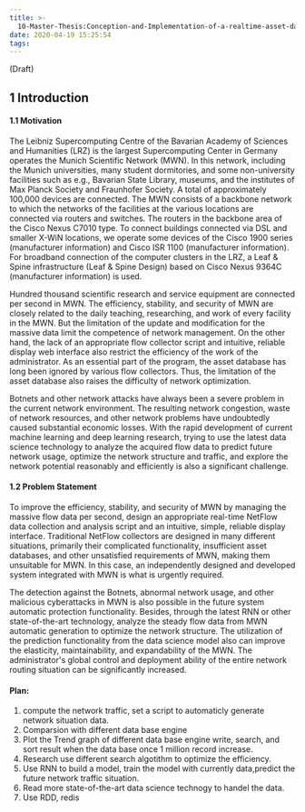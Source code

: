 ```yaml
---
title: >-
  10-Master-Thesis:Conception-and-Implementation-of-a-realtime-asset-database-based-on-NetFlow-data-in-Leibniz-Rechenzentrum
date: 2020-04-19 15:25:54
tags:
---
```


(Draft)
<!--more-->
## 1   Introduction
#### 1.1   Motivation

The Leibniz Supercomputing Centre of the Bavarian Academy of Sciences and Humanities (LRZ) is the largest Supercomputing Center in Germany operates the Munich Scientific Network (MWN). In this network, including the Munich universities, many student dormitories, and some non-university facilities such as e.g., Bavarian State Library, museums, and the institutes of Max Planck Society and Fraunhofer Society.  A total of approximately 100,000 devices are connected. The MWN consists of a backbone network to which the networks of the facilities at the various locations are connected via routers and switches. The routers in the backbone area of the Cisco Nexus C7010 type. To connect buildings connected via DSL and smaller X-WiN locations, we operate some devices of the Cisco 1900 series (manufacturer information) and Cisco ISR 1100 (manufacturer information). For broadband connection of the computer clusters in the LRZ, a Leaf & Spine infrastructure (Leaf & Spine Design) based on Cisco Nexus 9364C (manufacturer information) is used. 

Hundred thousand scientific research and service equipment are connected per second in MWN. The efficiency, stability, and security of MWN are closely related to the daily teaching, researching, and work of every facility in the MWN. But the limitation of the update and modification for the massive data limit the competence of network management. On the other hand, the lack of an appropriate flow collector script and intuitive, reliable display web interface also restrict the efficiency of the work of the administrator. As an essential part of the program, the asset database has long been ignored by various flow collectors. Thus, the limitation of the asset database also raises the difficulty of network optimization. 

Botnets and other network attacks have always been a severe problem in the current network environment. The resulting network congestion, waste of network resources, and other network problems have undoubtedly caused substantial economic losses. With the rapid development of current machine learning and deep learning research, trying to use the latest data science technology to analyze the acquired flow data to predict future network usage, optimize the network structure and traffic, and explore the network potential reasonably and efficiently is also a significant challenge.

#### 1.2   Problem Statement 
To improve the efficiency, stability, and security of MWN by managing the massive flow data per second, design an appropriate real-time NetFlow data collection and analysis script and an intuitive, simple, reliable display interface. Traditional NetFlow collectors are designed in many different situations, primarily their complicated functionality, insufficient asset databases, and other unsatisfied requirements of MWN, making them unsuitable for MWN. In this case, an independently designed and developed system integrated with MWN is what is urgently required.

The detection against the Botnets, abnormal network usage, and other malicious cyberattacks in MWN is also possible in the future system automatic protection functionality. Besides, through the latest RNN or other state-of-the-art technology, analyze the steady flow data from MWN automatic generation to optimize the network structure. The utilization of the prediction functionality from the data science model also can improve the elasticity, maintainability, and expandability of the MWN. The administrator's global control and deployment ability of the entire network routing situation can be significantly increased.


#### Plan:
1. compute the network traffic, set a script to automaticly generate network situation data.
1. Comparsion with different data base engine
2. Plot the Trend graph of different data base engine write, search, and sort result when the data base once 1 million record increase.
3. Research use different search algotithm to optimize the efficiency.
4. Use RNN to build a model, train the model with currently data,predict the future network traffic situation.
5. Read more state-of-the-art data science technogy to handel the data.
6. Use RDD, redis


